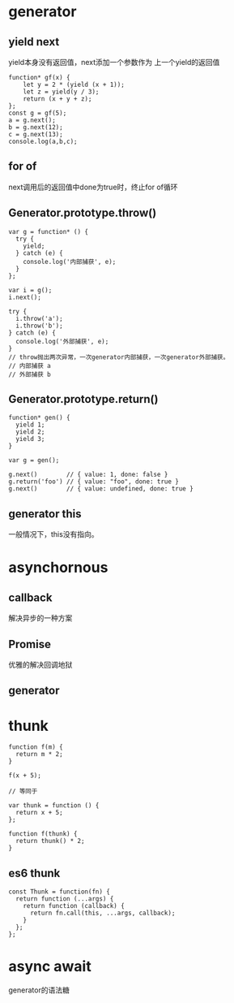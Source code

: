 


# generator

## yield next

yield本身没有返回值，next添加一个参数作为 上一个yield的返回值

```
function* gf(x) {
    let y = 2 * (yield (x + 1));
    let z = yield(y / 3);
    return (x + y + z);
};
const g = gf(5);
a = g.next();
b = g.next(12);
c = g.next(13);
console.log(a,b,c);
```

## for of

next调用后的返回值中done为true时，终止for of循环

## Generator.prototype.throw()

```
var g = function* () {
  try {
    yield;
  } catch (e) {
    console.log('内部捕获', e);
  }
};

var i = g();
i.next();

try {
  i.throw('a');
  i.throw('b');
} catch (e) {
  console.log('外部捕获', e);
}
// throw抛出两次异常，一次generator内部捕获，一次generator外部捕获。
// 内部捕获 a
// 外部捕获 b
```

## Generator.prototype.return()


```
function* gen() {
  yield 1;
  yield 2;
  yield 3;
}

var g = gen();

g.next()        // { value: 1, done: false }
g.return('foo') // { value: "foo", done: true }
g.next()        // { value: undefined, done: true }

```


## generator this

一般情况下，this没有指向。




# asynchornous

## callback
解决异步的一种方案
## Promise
优雅的解决回调地狱
## generator



# thunk


```
function f(m) {
  return m * 2;
}

f(x + 5);

// 等同于

var thunk = function () {
  return x + 5;
};

function f(thunk) {
  return thunk() * 2;
}
```


## es6 thunk

```
const Thunk = function(fn) {
  return function (...args) {
    return function (callback) {
      return fn.call(this, ...args, callback);
    }
  };
};
```




# async await

generator的语法糖

